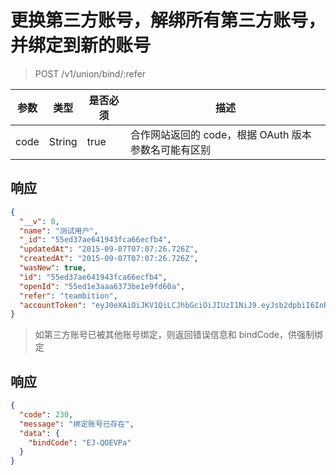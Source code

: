# 更换第三方账号，解绑所有第三方账号，并绑定到新的账号

> POST /v1/union/bind/:refer

| 参数            | 类型               | 是否必须  | 描述  |
| -------------- | ------------------ | -------- | ------------ |
| code           | String             | true     | 合作网站返回的 code，根据 OAuth 版本参数名可能有区别 |

## 响应

```json
{
  "__v": 0,
  "name": "测试用户",
  "_id": "55ed37ae641943fca66ecfb4",
  "updatedAt": "2015-09-07T07:07:26.726Z",
  "createdAt": "2015-09-07T07:07:26.726Z",
  "wasNew": true,
  "id": "55ed37ae641943fca66ecfb4",
  "openId": "55ed1e3aaa6373be1e9fd60a",
  "refer": "teambition",
  "accountToken": "eyJ0eXAiOiJKV1QiLCJhbGciOiJIUzI1NiJ9.eyJsb2dpbiI6InRlYW1iaXRpb24iLCJfaWQiOiI1NWVkMzdhZTY0MTk0M2ZjYTY2ZWNmYjQiLCJleHAiOjE0NDQyMDE2NDZ9.iG9TBehiRvpRxR_95eB-nx4v2gnvIGCKdv79fqGpJ7U"
}
```

> 如第三方账号已被其他账号绑定，则返回错误信息和 bindCode，供强制绑定

## 响应

```json
{
  "code": 230,
  "message": "绑定账号已存在",
  "data": {
    "bindCode": "EJ-QOEVPa"
  }
}
```

